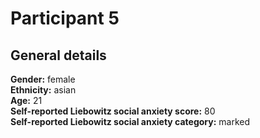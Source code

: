 # Participant 5

## General details
__Gender:__ female <br/>
__Ethnicity:__ asian <br/>
__Age:__ 21 <br/>
__Self-reported Liebowitz social anxiety score:__ 80 <br/>
__Self-reported Liebowitz social anxiety category:__ marked<br/>
